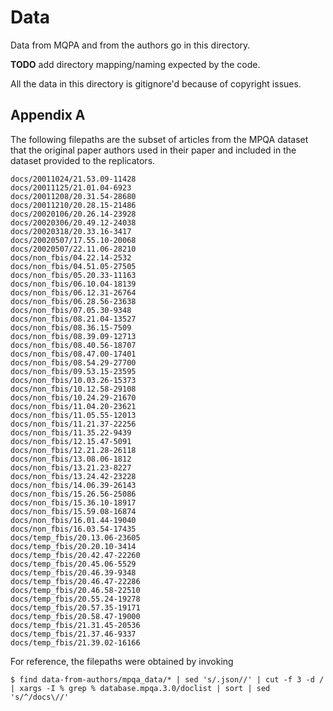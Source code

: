 # Data

Data from MQPA and from the authors go in this directory.

**TODO** add directory mapping/naming expected by the code.

All the data in this directory is gitignore'd because of copyright issues.

## Appendix A

The following filepaths are the subset of articles from the MPQA dataset that
the original paper authors used in their paper and included in the dataset
provided to the replicators.

```
docs/20011024/21.53.09-11428
docs/20011125/21.01.04-6923
docs/20011208/20.31.54-28680
docs/20011210/20.28.15-21486
docs/20020106/20.26.14-23928
docs/20020306/20.49.12-24038
docs/20020318/20.33.16-3417
docs/20020507/17.55.10-20068
docs/20020507/22.11.06-28210
docs/non_fbis/04.22.14-2532
docs/non_fbis/04.51.05-27505
docs/non_fbis/05.20.33-11163
docs/non_fbis/06.10.04-18139
docs/non_fbis/06.12.31-26764
docs/non_fbis/06.28.56-23638
docs/non_fbis/07.05.30-9348
docs/non_fbis/08.21.04-13527
docs/non_fbis/08.36.15-7509
docs/non_fbis/08.39.09-12713
docs/non_fbis/08.40.56-18707
docs/non_fbis/08.47.00-17401
docs/non_fbis/08.54.29-27700
docs/non_fbis/09.53.15-23595
docs/non_fbis/10.03.26-15373
docs/non_fbis/10.12.58-29108
docs/non_fbis/10.24.29-21670
docs/non_fbis/11.04.20-23621
docs/non_fbis/11.05.55-12013
docs/non_fbis/11.21.37-22256
docs/non_fbis/11.35.22-9439
docs/non_fbis/12.15.47-5091
docs/non_fbis/12.21.28-26118
docs/non_fbis/13.08.06-1812
docs/non_fbis/13.21.23-8227
docs/non_fbis/13.24.42-23228
docs/non_fbis/14.06.39-26143
docs/non_fbis/15.26.56-25086
docs/non_fbis/15.36.10-18917
docs/non_fbis/15.59.08-16874
docs/non_fbis/16.01.44-19040
docs/non_fbis/16.03.54-17435
docs/temp_fbis/20.13.06-23605
docs/temp_fbis/20.20.10-3414
docs/temp_fbis/20.42.47-22260
docs/temp_fbis/20.45.06-5529
docs/temp_fbis/20.46.39-9348
docs/temp_fbis/20.46.47-22286
docs/temp_fbis/20.46.58-22510
docs/temp_fbis/20.55.24-19278
docs/temp_fbis/20.57.35-19171
docs/temp_fbis/20.58.47-19000
docs/temp_fbis/21.31.45-20536
docs/temp_fbis/21.37.46-9337
docs/temp_fbis/21.39.02-16166
```

For reference, the filepaths were obtained by invoking
```
$ find data-from-authors/mpqa_data/* | sed 's/.json//' | cut -f 3 -d / | xargs -I % grep % database.mpqa.3.0/doclist | sort | sed 's/^/docs\//'
```
